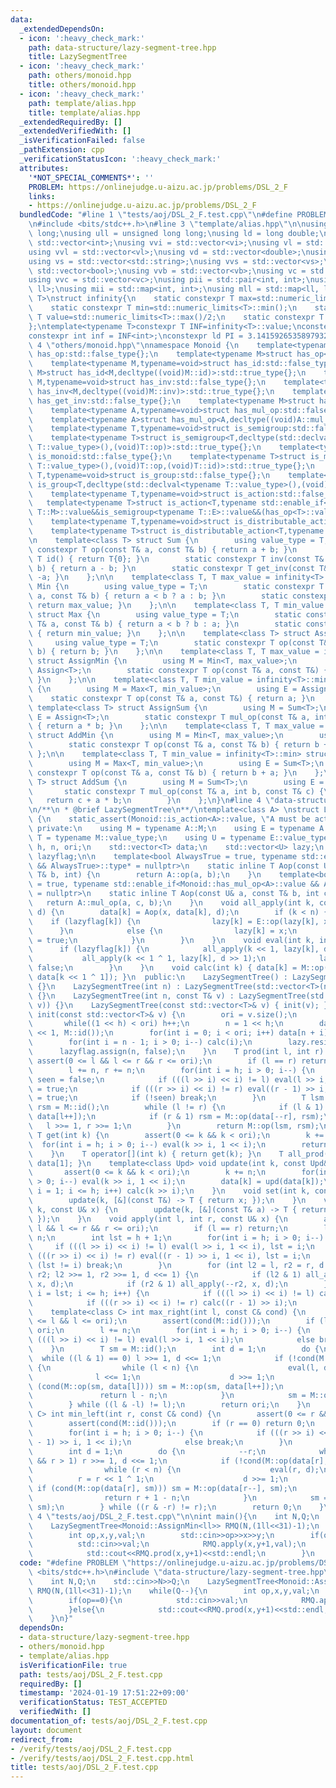 ```yaml
---
data:
  _extendedDependsOn:
  - icon: ':heavy_check_mark:'
    path: data-structure/lazy-segment-tree.hpp
    title: LazySegmentTree
  - icon: ':heavy_check_mark:'
    path: others/monoid.hpp
    title: others/monoid.hpp
  - icon: ':heavy_check_mark:'
    path: template/alias.hpp
    title: template/alias.hpp
  _extendedRequiredBy: []
  _extendedVerifiedWith: []
  _isVerificationFailed: false
  _pathExtension: cpp
  _verificationStatusIcon: ':heavy_check_mark:'
  attributes:
    '*NOT_SPECIAL_COMMENTS*': ''
    PROBLEM: https://onlinejudge.u-aizu.ac.jp/problems/DSL_2_F
    links:
    - https://onlinejudge.u-aizu.ac.jp/problems/DSL_2_F
  bundledCode: "#line 1 \"tests/aoj/DSL_2_F.test.cpp\"\n#define PROBLEM \"https://onlinejudge.u-aizu.ac.jp/problems/DSL_2_F\"\
    \n#include <bits/stdc++.h>\n#line 3 \"template/alias.hpp\"\n\nusing ll = long\
    \ long;\nusing ull = unsigned long long;\nusing ld = long double;\nusing vi =\
    \ std::vector<int>;\nusing vvi = std::vector<vi>;\nusing vl = std::vector<ll>;\n\
    using vvl = std::vector<vl>;\nusing vd = std::vector<double>;\nusing vvd = std::vector<vd>;\n\
    using vs = std::vector<std::string>;\nusing vvs = std::vector<vs>;\nusing vb =\
    \ std::vector<bool>;\nusing vvb = std::vector<vb>;\nusing vc = std::vector<char>;\n\
    using vvc = std::vector<vc>;\nusing pii = std::pair<int, int>;\nusing pll = std::pair<ll,\
    \ ll>;\nusing mii = std::map<int, int>;\nusing mll = std::map<ll, ll>;\ntemplate<typename\
    \ T>\nstruct infinity{\n    static constexpr T max=std::numeric_limits<T>::max();\n\
    \    static constexpr T min=std::numeric_limits<T>::min();\n    static constexpr\
    \ T value=std::numeric_limits<T>::max()/2;\n    static constexpr T mvalue=std::numeric_limits<T>::min()/2;\n\
    };\ntemplate<typename T>constexpr T INF=infinity<T>::value;\nconstexpr ll infl=INF<ll>;\n\
    constexpr int inf = INF<int>;\nconstexpr ld PI = 3.1415926535897932384626;\n#line\
    \ 4 \"others/monoid.hpp\"\nnamespace Monoid {\n    template<typename M,typename=void>struct\
    \ has_op:std::false_type{};\n    template<typename M>struct has_op<M,decltype((void)M::op)>:std::true_type{};\n\
    \    template<typename M,typename=void>struct has_id:std::false_type{};\n    template<typename\
    \ M>struct has_id<M,decltype((void)M::id)>:std::true_type{};\n    template<typename\
    \ M,typename=void>struct has_inv:std::false_type{};\n    template<typename M>struct\
    \ has_inv<M,decltype((void)M::inv)>:std::true_type{};\n    template<typename M,typename=void>struct\
    \ has_get_inv:std::false_type{};\n    template<typename M>struct has_get_inv<M,decltype((void)M::get_inv)>:std::true_type{};\n\
    \    template<typename A,typename=void>struct has_mul_op:std::false_type{};\n\
    \    template<typename A>struct has_mul_op<A,decltype((void)A::mul_op)>:std::true_type{};\n\
    \    template<typename T,typename=void>struct is_semigroup:std::false_type{};\n\
    \    template<typename T>struct is_semigroup<T,decltype(std::declval<typename\
    \ T::value_type>(),(void)T::op)>:std::true_type{};\n    template<typename T,typename=void>struct\
    \ is_monoid:std::false_type{};\n    template<typename T>struct is_monoid<T,decltype(std::declval<typename\
    \ T::value_type>(),(void)T::op,(void)T::id)>:std::true_type{};\n    template<typename\
    \ T,typename=void>struct is_group:std::false_type{};\n    template<typename T>struct\
    \ is_group<T,decltype(std::declval<typename T::value_type>(),(void)T::op,(void)T::id,(void)T::get_inv)>:std::true_type{};\n\
    \    template<typename T,typename=void>struct is_action:std::false_type{};\n \
    \   template<typename T>struct is_action<T,typename std::enable_if<is_monoid<typename\
    \ T::M>::value&&is_semigroup<typename T::E>::value&&(has_op<T>::value||has_mul_op<T>::value)>::type>:std::true_type{};\n\
    \    template<typename T,typename=void>struct is_distributable_action:std::false_type{};\n\
    \    template<typename T>struct is_distributable_action<T,typename std::enable_if<is_action<T>::value&&!has_mul_op<T>::value>::type>:std::true_type{};\n\
    \n    template<class T> struct Sum {\n        using value_type = T;\n        static\
    \ constexpr T op(const T& a, const T& b) { return a + b; }\n        static constexpr\
    \ T id() { return T{0}; }\n        static constexpr T inv(const T& a, const T&\
    \ b) { return a - b; }\n        static constexpr T get_inv(const T& a) { return\
    \ -a; }\n    };\n\n    template<class T, T max_value = infinity<T>::max> struct\
    \ Min {\n        using value_type = T;\n        static constexpr T op(const T&\
    \ a, const T& b) { return a < b ? a : b; }\n        static constexpr T id() {\
    \ return max_value; }\n    };\n\n    template<class T, T min_value = infinity<T>::min>\
    \ struct Max {\n        using value_type = T;\n        static constexpr T op(const\
    \ T& a, const T& b) { return a < b ? b : a; }\n        static constexpr T id()\
    \ { return min_value; }\n    };\n\n    template<class T> struct Assign {\n   \
    \     using value_type = T;\n        static constexpr T op(const T&, const T&\
    \ b) { return b; }\n    };\n\n    template<class T, T max_value = infinity<T>::max>\
    \ struct AssignMin {\n        using M = Min<T, max_value>;\n        using E =\
    \ Assign<T>;\n        static constexpr T op(const T& a, const T&) { return a;\
    \ }\n    };\n\n    template<class T, T min_value = infinity<T>::min> struct AssignMax\
    \ {\n        using M = Max<T, min_value>;\n        using E = Assign<T>;\n    \
    \    static constexpr T op(const T& a, const T&) { return a; }\n    };\n\n   \
    \ template<class T> struct AssignSum {\n        using M = Sum<T>;\n        using\
    \ E = Assign<T>;\n        static constexpr T mul_op(const T& a, int b, const T&)\
    \ { return a * b; }\n    };\n\n    template<class T, T max_value = infinity<T>::max>\
    \ struct AddMin {\n        using M = Min<T, max_value>;\n        using E = Sum<T>;\n\
    \        static constexpr T op(const T& a, const T& b) { return b + a; }\n   \
    \ };\n\n    template<class T, T min_value = infinity<T>::min> struct AddMax {\n\
    \        using M = Max<T, min_value>;\n        using E = Sum<T>;\n        static\
    \ constexpr T op(const T& a, const T& b) { return b + a; }\n    };\n\n    template<class\
    \ T> struct AddSum {\n        using M = Sum<T>;\n        using E = Sum<T>;\n \
    \       static constexpr T mul_op(const T& a, int b, const T& c) {\n         \
    \   return c + a * b;\n        }\n    };\n}\n#line 4 \"data-structure/lazy-segment-tree.hpp\"\
    \n/**\n * @brief LazySegmentTree\n**/\ntemplate<class A> \nstruct LazySegmentTree\
    \ {\n    static_assert(Monoid::is_action<A>::value, \"A must be action\");\n \
    \ private:\n    using M = typename A::M;\n    using E = typename A::E;\n    using\
    \ T = typename M::value_type;\n    using U = typename E::value_type;\n    int\
    \ h, n, ori;\n    std::vector<T> data;\n    std::vector<U> lazy;\n    std::vector<bool>\
    \ lazyflag;\n\n    template<bool AlwaysTrue = true, typename std::enable_if<!Monoid::has_mul_op<A>::value\
    \ && AlwaysTrue>::type* = nullptr>\n    static inline T Aop(const U& a, const\
    \ T& b, int) {\n        return A::op(a, b);\n    }\n    template<bool AlwaysTrue\
    \ = true, typename std::enable_if<Monoid::has_mul_op<A>::value && AlwaysTrue>::type*\
    \ = nullptr>\n    static inline T Aop(const U& a, const T& b, int c) {\n     \
    \   return A::mul_op(a, c, b);\n    }\n    void all_apply(int k, const U& x, int\
    \ d) {\n        data[k] = Aop(x, data[k], d);\n        if (k < n) {\n        \
    \    if (lazyflag[k]) {\n                lazy[k] = E::op(lazy[k], x);\n      \
    \      }\n            else {\n                lazy[k] = x;\n                lazyflag[k]\
    \ = true;\n            }\n        }\n    }\n    void eval(int k, int d) {\n  \
    \      if (lazyflag[k]) {\n            all_apply(k << 1, lazy[k], d >> 1);\n \
    \           all_apply(k << 1 ^ 1, lazy[k], d >> 1);\n            lazyflag[k] =\
    \ false;\n        }\n    }\n    void calc(int k) { data[k] = M::op(data[k << 1],\
    \ data[k << 1 ^ 1]); }\n  public:\n    LazySegmentTree() : LazySegmentTree(0)\
    \ {}\n    LazySegmentTree(int n) : LazySegmentTree(std::vector<T>(n, M::id()))\
    \ {}\n    LazySegmentTree(int n, const T& v) : LazySegmentTree(std::vector<T>(n,\
    \ v)) {}\n    LazySegmentTree(const std::vector<T>& v) { init(v); }\n    void\
    \ init(const std::vector<T>& v) {\n        ori = v.size();\n        h = 0;\n \
    \       while((1 << h) < ori) h++;\n        n = 1 << h;\n        data.assign(n\
    \ << 1, M::id());\n        for(int i = 0; i < ori; i++) data[n + i] = v[i];\n\
    \        for(int i = n - 1; i > 0; i--) calc(i);\n        lazy.resize(n);\n  \
    \      lazyflag.assign(n, false);\n    }\n    T prod(int l, int r) {\n       \
    \ assert(0 <= l && l <= r && r <= ori);\n        if (l == r) return M::id();\n\
    \        l += n, r += n;\n        for(int i = h; i > 0; i--) {\n            bool\
    \ seen = false;\n            if (((l >> i) << i) != l) eval(l >> i, 1 << i), seen\
    \ = true;\n            if (((r >> i) << i) != r) eval((r - 1) >> i, 1 << i), seen\
    \ = true;\n            if (!seen) break;\n        }\n        T lsm = M::id(),\
    \ rsm = M::id();\n        while (l != r) {\n            if (l & 1) lsm = M::op(lsm,\
    \ data[l++]);\n            if (r & 1) rsm = M::op(data[--r], rsm);\n         \
    \   l >>= 1, r >>= 1;\n        }\n        return M::op(lsm, rsm);\n    }\n   \
    \ T get(int k) {\n        assert(0 <= k && k < ori);\n        k += n;\n      \
    \  for(int i = h; i > 0; i--) eval(k >> i, 1 << i);\n        return data[k];\n\
    \    }\n    T operator[](int k) { return get(k); }\n    T all_prod() const { return\
    \ data[1]; }\n    template<class Upd> void update(int k, const Upd& upd) {\n \
    \       assert(0 <= k && k < ori);\n        k += n;\n        for(int i = h; i\
    \ > 0; i--) eval(k >> i, 1 << i);\n        data[k] = upd(data[k]);\n        for(int\
    \ i = 1; i <= h; i++) calc(k >> i);\n    }\n    void set(int k, const T& x) {\n\
    \        update(k, [&](const T&) -> T { return x; });\n    }\n    void apply(int\
    \ k, const U& x) {\n        update(k, [&](const T& a) -> T { return A::op(x, a);\
    \ });\n    }\n    void apply(int l, int r, const U& x) {\n        assert(0 <=\
    \ l && l <= r && r <= ori);\n        if (l == r) return;\n        l += n, r +=\
    \ n;\n        int lst = h + 1;\n        for(int i = h; i > 0; i--) {\n       \
    \     if (((l >> i) << i) != l) eval(l >> i, 1 << i), lst = i;\n            if\
    \ (((r >> i) << i) != r) eval((r - 1) >> i, 1 << i), lst = i;\n            if\
    \ (lst != i) break;\n        }\n        for (int l2 = l, r2 = r, d = 1; l2 !=\
    \ r2; l2 >>= 1, r2 >>= 1, d <<= 1) {\n            if (l2 & 1) all_apply(l2++,\
    \ x, d);\n            if (r2 & 1) all_apply(--r2, x, d);\n        }\n        for(int\
    \ i = lst; i <= h; i++) {\n            if (((l >> i) << i) != l) calc(l >> i);\n\
    \            if (((r >> i) << i) != r) calc((r - 1) >> i);\n        }\n    }\n\
    \    template<class C> int max_right(int l, const C& cond) {\n        assert(0\
    \ <= l && l <= ori);\n        assert(cond(M::id()));\n        if (l == ori) return\
    \ ori;\n        l += n;\n        for(int i = h; i > 0; i--) {\n            if\
    \ (((l >> i) << i) != l) eval(l >> i, 1 << i);\n            else break;\n    \
    \    }\n        T sm = M::id();\n        int d = 1;\n        do {\n          \
    \  while ((l & 1) == 0) l >>= 1, d <<= 1;\n            if (!cond(M::op(sm, data[l])))\
    \ {\n                while (l < n) {\n                    eval(l, d);\n      \
    \              l <<= 1;\n                    d >>= 1;\n                    if\
    \ (cond(M::op(sm, data[l]))) sm = M::op(sm, data[l++]);\n                }\n \
    \               return l - n;\n            }\n            sm = M::op(sm, data[l++]);\n\
    \        } while ((l & -l) != l);\n        return ori;\n    }\n    template<class\
    \ C> int min_left(int r, const C& cond) {\n        assert(0 <= r && r <= ori);\n\
    \        assert(cond(M::id()));\n        if (r == 0) return 0;\n        r += n;\n\
    \        for(int i = h; i > 0; i--) {\n            if (((r >> i) << i) != r) eval((r\
    \ - 1) >> i, 1 << i);\n            else break;\n        }\n        T sm = M::id();\n\
    \        int d = 1;\n        do {\n            --r;\n            while ((r & 1)\
    \ && r > 1) r >>= 1, d <<= 1;\n            if (!cond(M::op(data[r], sm))) {\n\
    \                while (r < n) {\n                    eval(r, d);\n          \
    \          r = r << 1 ^ 1;\n                    d >>= 1;\n                   \
    \ if (cond(M::op(data[r], sm))) sm = M::op(data[r--], sm);\n                }\n\
    \                return r + 1 - n;\n            }\n            sm = M::op(data[r],\
    \ sm);\n        } while ((r & -r) != r);\n        return 0;\n    }\n};\n#line\
    \ 4 \"tests/aoj/DSL_2_F.test.cpp\"\n\nint main(){\n    int N,Q;\n    std::cin>>N>>Q;\n\
    \    LazySegmentTree<Monoid::AssignMin<ll>> RMQ(N,(1ll<<31)-1);\n    while(Q--){\n\
    \        int op,x,y,val;\n        std::cin>>op>>x>>y;\n        if(op==0){\n  \
    \          std::cin>>val;\n            RMQ.apply(x,y+1,val);\n        }else{\n\
    \            std::cout<<RMQ.prod(x,y+1)<<std::endl;\n        }\n    }\n}\n"
  code: "#define PROBLEM \"https://onlinejudge.u-aizu.ac.jp/problems/DSL_2_F\"\n#include\
    \ <bits/stdc++.h>\n#include \"data-structure/lazy-segment-tree.hpp\"\n\nint main(){\n\
    \    int N,Q;\n    std::cin>>N>>Q;\n    LazySegmentTree<Monoid::AssignMin<ll>>\
    \ RMQ(N,(1ll<<31)-1);\n    while(Q--){\n        int op,x,y,val;\n        std::cin>>op>>x>>y;\n\
    \        if(op==0){\n            std::cin>>val;\n            RMQ.apply(x,y+1,val);\n\
    \        }else{\n            std::cout<<RMQ.prod(x,y+1)<<std::endl;\n        }\n\
    \    }\n}"
  dependsOn:
  - data-structure/lazy-segment-tree.hpp
  - others/monoid.hpp
  - template/alias.hpp
  isVerificationFile: true
  path: tests/aoj/DSL_2_F.test.cpp
  requiredBy: []
  timestamp: '2024-01-19 17:51:22+09:00'
  verificationStatus: TEST_ACCEPTED
  verifiedWith: []
documentation_of: tests/aoj/DSL_2_F.test.cpp
layout: document
redirect_from:
- /verify/tests/aoj/DSL_2_F.test.cpp
- /verify/tests/aoj/DSL_2_F.test.cpp.html
title: tests/aoj/DSL_2_F.test.cpp
---
```

